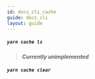 ```yaml
---
id: docs_cli_cache
guide: docs_cli
layout: guide
---
```


##### `yarn cache ls`

> ***Currently unimplemented***

##### `yarn cache clear`
